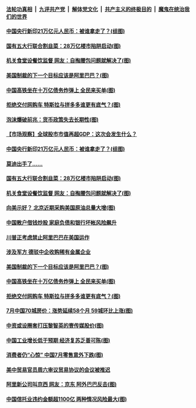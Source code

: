 ####  [法轮功真相](../../../../basic/blob/master/README.md?t=08171802) &nbsp;|&nbsp; [九评共产党](../../../../9ping.md/blob/master/README.md?t=08171802) &nbsp;|&nbsp; [解体党文化](../../../../jtdwh.md/blob/master/README.md?t=08171802)  &nbsp;|&nbsp; [共产主义的终极目的](../../../../gczydzjmd.md/blob/master/README.md?t=08171802) &nbsp;|&nbsp; [魔鬼在统治我们的世界](../../../../mgztzwmdsj.md/blob/master/README.md?t=08171802) 

#### [中国央行新印21万亿元人民币：被谁拿走了？(组图)](../pages/p5/943205.md?t=08171802) 

#### [国有五大行联合割韭菜：28万亿楼市陷阱启动(图)](../pages/p5/943213.md?t=08171802) 

#### [机关食堂设餐饮监督 网友：自掏腰包问题就解决了(图)](../pages/p5/943196.md?t=08171802) 

#### [美国制裁的下一个目标应该是阿里巴巴？(图)](../pages/p5/943087.md?t=08171802) 

#### [中国高铁坐在十万亿债务炸弹上 全民来买单(图)](../pages/p5/943093.md?t=08171802) 

#### [拒绝交付网购车 特斯拉与拼多多谁更有底气？(图)](../pages/p5/943107.md?t=08171802) 

#### [泡沫爆破前兆：货币政策失去长期性(图)](../pages/p5/943209.md?t=08171802) 

#### [【市场观察】全球股市市值再超GDP：这次会发生什么？](../pages/p5/943222.md?t=08171802) 

#### [中国央行新印21万亿元人民币：被谁拿走了？(组图)](../pages/p5/943205.md?t=08171802) 

#### [莫迪出手了……](../pages/p5/943219.md?t=08171802) 

#### [国有五大行联合割韭菜：28万亿楼市陷阱启动(图)](../pages/p5/943213.md?t=08171802) 

#### [机关食堂设餐饮监督 网友：自掏腰包问题就解决了(图)](../pages/p5/943196.md?t=08171802) 

#### [向美示好？ 北京近期采购美国原油总量大增(图)](../pages/p5/943187.md?t=08171802) 

#### [中国散户借钱炒股 家庭负债和银行坏帐风险飙升](../pages/p5/943181.md?t=08171802) 

#### [川普正考虑禁止阿里巴巴在美国运作](../pages/p5/943180.md?t=08171802) 

#### [涉及军方 德驳中企收购稀有金属企业](../pages/p5/943134.md?t=08171802) 

#### [美国制裁的下一个目标应该是阿里巴巴？(图)](../pages/p5/943087.md?t=08171802) 

#### [中国高铁坐在十万亿债务炸弹上 全民来买单(图)](../pages/p5/943093.md?t=08171802) 

#### [拒绝交付网购车 特斯拉与拼多多谁更有底气？(图)](../pages/p5/943107.md?t=08171802) 

#### [7月中国70城房价：涨势延续58个月 59城环比上涨(图)](../pages/p5/943094.md?t=08171802) 

#### [中资或设圈套打压黎智英的壹传媒股价(图)](../pages/p5/943076.md?t=08171802) 

#### [中国工业增长低于预期 经济复苏乏善可陈(图)](../pages/p5/943074.md?t=08171802) 

#### [消费者仍“心惊” 中国7月零售意外下跌(图)](../pages/p5/943071.md?t=08171802) 

#### [美中贸易官员周六审议贸易协议的会议被推迟](../pages/p5/943036.md?t=08171802) 

#### [阿里新公司叫京西 网友：京东 阿外巴巴反击(图)](../pages/p5/943035.md?t=08171802) 

#### [中国信托业违约金额超1100亿 两种情况风险最大(图)](../pages/p5/943006.md?t=08171802) 


